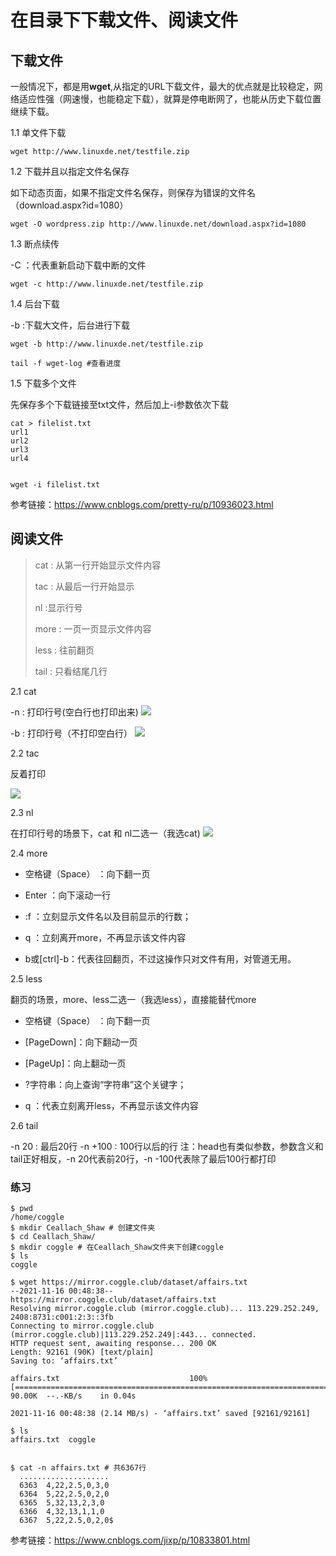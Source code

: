 
# 在目录下下载文件、阅读文件

## 下载文件
一般情况下，都是用**wget**,从指定的URL下载文件，最大的优点就是比较稳定，网络适应性强（网速慢，也能稳定下载），就算是停电断网了，也能从历史下载位置继续下载。

1.1 单文件下载
```shell
wget http://www.linuxde.net/testfile.zip
```

1.2 下载并且以指定文件名保存

如下动态页面，如果不指定文件名保存，则保存为错误的文件名（download.aspx?id=1080）
```shell
wget -O wordpress.zip http://www.linuxde.net/download.aspx?id=1080
```

1.3 断点续传

-C ：代表重新启动下载中断的文件
```shell
wget -c http://www.linuxde.net/testfile.zip
```

1.4 后台下载

-b :下载大文件，后台进行下载
```shell
wget -b http://www.linuxde.net/testfile.zip

tail -f wget-log #查看进度
```


1.5 下载多个文件

先保存多个下载链接至txt文件，然后加上-i参数依次下载

```shell
cat > filelist.txt
url1
url2
url3
url4


wget -i filelist.txt
```

参考链接：https://www.cnblogs.com/pretty-ru/p/10936023.html



## 阅读文件

> cat : 从第一行开始显示文件内容
> 
> tac :  从最后一行开始显示
> 
> nl :显示行号
> 
> more : 一页一页显示文件内容
> 
> less : 往前翻页
> 
> tail : 只看结尾几行

2.1 cat 

-n : 打印行号(空白行也打印出来)
![](https://files.catbox.moe/jrh5nf.png)

-b : 打印行号（不打印空白行）
![](https://files.catbox.moe/li6g0d.png)


2.2 tac 

反着打印

![](https://files.catbox.moe/63ek71.png)

2.3 nl

在打印行号的场景下，cat 和 nl二选一（我选cat)
![](https://files.catbox.moe/slhmk6.png)


2.4 more

- 空格键（Space） ：向下翻一页

- Enter ：向下滚动一行


- :f ：立刻显示文件名以及目前显示的行数；

- q ：立刻离开more，不再显示该文件内容

- b或[ctrl]-b：代表往回翻页，不过这操作只对文件有用，对管道无用。

2.5 less

翻页的场景，more、less二选一（我选less），直接能替代more

- 空格键（Space） ：向下翻一页

- [PageDown]：向下翻动一页

- [PageUp]：向上翻动一页

- ?字符串：向上查询“字符串”这个关键字；

- q ：代表立刻离开less，不再显示该文件内容

2.6 tail

-n 20 : 最后20行
-n +100 : 100行以后的行
注：head也有类似参数，参数含义和tail正好相反，-n 20代表前20行，-n -100代表除了最后100行都打印

### 练习

```shell
$ pwd
/home/coggle
$ mkdir Ceallach_Shaw # 创建文件夹
$ cd Ceallach_Shaw/
$ mkdir coggle # 在Ceallach_Shaw文件夹下创建coggle
$ ls
coggle

$ wget https://mirror.coggle.club/dataset/affairs.txt
--2021-11-16 00:48:38--  https://mirror.coggle.club/dataset/affairs.txt
Resolving mirror.coggle.club (mirror.coggle.club)... 113.229.252.249, 2408:8731:c001:2:3::3fb
Connecting to mirror.coggle.club (mirror.coggle.club)|113.229.252.249|:443... connected.
HTTP request sent, awaiting response... 200 OK
Length: 92161 (90K) [text/plain]
Saving to: ‘affairs.txt’

affairs.txt                             100%[============================================================================>]  90.00K  --.-KB/s    in 0.04s   

2021-11-16 00:48:38 (2.14 MB/s) - ‘affairs.txt’ saved [92161/92161]

$ ls
affairs.txt  coggle


$ cat -n affairs.txt # 共6367行
  ....................
  6363	4,22,2.5,0,3,0
  6364	5,22,2.5,0,2,0
  6365	5,32,13,2,3,0
  6366	4,32,13,1,1,0
  6367	5,22,2.5,0,2,0$ 

```

参考链接：https://www.cnblogs.com/jixp/p/10833801.html


